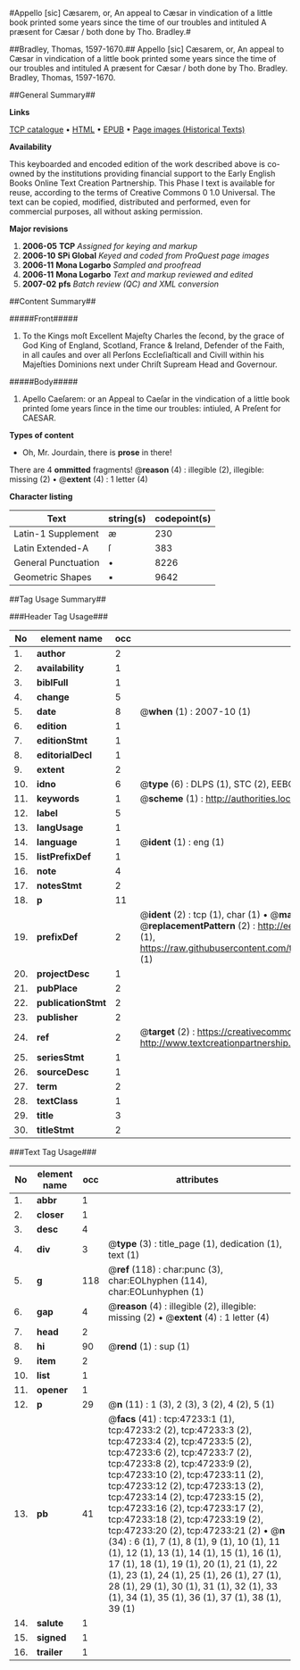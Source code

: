 #Appello [sic] Cæsarem, or, An appeal to Cæsar in vindication of a little book printed some years since the time of our troubles and intituled A præsent for Cæsar / both done by Tho. Bradley.#

##Bradley, Thomas, 1597-1670.##
Appello [sic] Cæsarem, or, An appeal to Cæsar in vindication of a little book printed some years since the time of our troubles and intituled A præsent for Cæsar / both done by Tho. Bradley.
Bradley, Thomas, 1597-1670.

##General Summary##

**Links**

[TCP catalogue](http://www.ota.ox.ac.uk/tcp/)  • 
[HTML](http://tei.it.ox.ac.uk/tcp/Texts-HTML/free/A29/A29113.html)  • 
[EPUB](http://tei.it.ox.ac.uk/tcp/Texts-EPUB/free/A29/A29113.epub) • 
[Page images (Historical Texts)](https://data.historicaltexts.jisc.ac.uk/view?pubId=eebo-11273009e&pageId=eebo-11273009e-47233-1)

**Availability**

This keyboarded and encoded edition of the
	       work described above is co-owned by the institutions
	       providing financial support to the Early English Books
	       Online Text Creation Partnership. This Phase I text is
	       available for reuse, according to the terms of Creative
	       Commons 0 1.0 Universal. The text can be copied,
	       modified, distributed and performed, even for
	       commercial purposes, all without asking permission.

**Major revisions**

1. __2006-05__ __TCP__ *Assigned for keying and markup*
1. __2006-10__ __SPi Global__ *Keyed and coded from ProQuest page images*
1. __2006-11__ __Mona Logarbo__ *Sampled and proofread*
1. __2006-11__ __Mona Logarbo__ *Text and markup reviewed and edited*
1. __2007-02__ __pfs__ *Batch review (QC) and XML conversion*

##Content Summary##

#####Front#####

1. To the Kings moſt Excellent Majeſty Charles the ſecond, by the grace of God King of England, Scotland, France & Ireland, Defender of the Faith, in all cauſes and over all Perſons Eccleſiaſticall and Civill within his Majeſties Dominions next under Chriſt Supream Head and Governour.

#####Body#####

1. Apello Caeſarem: or an Appeal to Caeſar in the vindication of a little book printed ſome years ſince in the time our troubles: intiuled, A Preſent for CAESAR.

**Types of content**

  * Oh, Mr. Jourdain, there is **prose** in there!

There are 4 **ommitted** fragments! 
 @__reason__ (4) : illegible (2), illegible: missing (2)  •  @__extent__ (4) : 1 letter (4)

**Character listing**


|Text|string(s)|codepoint(s)|
|---|---|---|
|Latin-1 Supplement|æ|230|
|Latin Extended-A|ſ|383|
|General Punctuation|•|8226|
|Geometric Shapes|▪|9642|

##Tag Usage Summary##

###Header Tag Usage###

|No|element name|occ|attributes|
|---|---|---|---|
|1.|__author__|2||
|2.|__availability__|1||
|3.|__biblFull__|1||
|4.|__change__|5||
|5.|__date__|8| @__when__ (1) : 2007-10 (1)|
|6.|__edition__|1||
|7.|__editionStmt__|1||
|8.|__editorialDecl__|1||
|9.|__extent__|2||
|10.|__idno__|6| @__type__ (6) : DLPS (1), STC (2), EEBO-CITATION (1), OCLC (1), VID (1)|
|11.|__keywords__|1| @__scheme__ (1) : http://authorities.loc.gov/ (1)|
|12.|__label__|5||
|13.|__langUsage__|1||
|14.|__language__|1| @__ident__ (1) : eng (1)|
|15.|__listPrefixDef__|1||
|16.|__note__|4||
|17.|__notesStmt__|2||
|18.|__p__|11||
|19.|__prefixDef__|2| @__ident__ (2) : tcp (1), char (1)  •  @__matchPattern__ (2) : ([0-9\-]+):([0-9IVX]+) (1), (.+) (1)  •  @__replacementPattern__ (2) : http://eebo.chadwyck.com/downloadtiff?vid=$1&page=$2 (1), https://raw.githubusercontent.com/textcreationpartnership/Texts/master/tcpchars.xml#$1 (1)|
|20.|__projectDesc__|1||
|21.|__pubPlace__|2||
|22.|__publicationStmt__|2||
|23.|__publisher__|2||
|24.|__ref__|2| @__target__ (2) : https://creativecommons.org/publicdomain/zero/1.0/ (1), http://www.textcreationpartnership.org/docs/. (1)|
|25.|__seriesStmt__|1||
|26.|__sourceDesc__|1||
|27.|__term__|2||
|28.|__textClass__|1||
|29.|__title__|3||
|30.|__titleStmt__|2||


###Text Tag Usage###

|No|element name|occ|attributes|
|---|---|---|---|
|1.|__abbr__|1||
|2.|__closer__|1||
|3.|__desc__|4||
|4.|__div__|3| @__type__ (3) : title_page (1), dedication (1), text (1)|
|5.|__g__|118| @__ref__ (118) : char:punc (3), char:EOLhyphen (114), char:EOLunhyphen (1)|
|6.|__gap__|4| @__reason__ (4) : illegible (2), illegible: missing (2)  •  @__extent__ (4) : 1 letter (4)|
|7.|__head__|2||
|8.|__hi__|90| @__rend__ (1) : sup (1)|
|9.|__item__|2||
|10.|__list__|1||
|11.|__opener__|1||
|12.|__p__|29| @__n__ (11) : 1 (3), 2 (3), 3 (2), 4 (2), 5 (1)|
|13.|__pb__|41| @__facs__ (41) : tcp:47233:1 (1), tcp:47233:2 (2), tcp:47233:3 (2), tcp:47233:4 (2), tcp:47233:5 (2), tcp:47233:6 (2), tcp:47233:7 (2), tcp:47233:8 (2), tcp:47233:9 (2), tcp:47233:10 (2), tcp:47233:11 (2), tcp:47233:12 (2), tcp:47233:13 (2), tcp:47233:14 (2), tcp:47233:15 (2), tcp:47233:16 (2), tcp:47233:17 (2), tcp:47233:18 (2), tcp:47233:19 (2), tcp:47233:20 (2), tcp:47233:21 (2)  •  @__n__ (34) : 6 (1), 7 (1), 8 (1), 9 (1), 10 (1), 11 (1), 12 (1), 13 (1), 14 (1), 15 (1), 16 (1), 17 (1), 18 (1), 19 (1), 20 (1), 21 (1), 22 (1), 23 (1), 24 (1), 25 (1), 26 (1), 27 (1), 28 (1), 29 (1), 30 (1), 31 (1), 32 (1), 33 (1), 34 (1), 35 (1), 36 (1), 37 (1), 38 (1), 39 (1)|
|14.|__salute__|1||
|15.|__signed__|1||
|16.|__trailer__|1||
